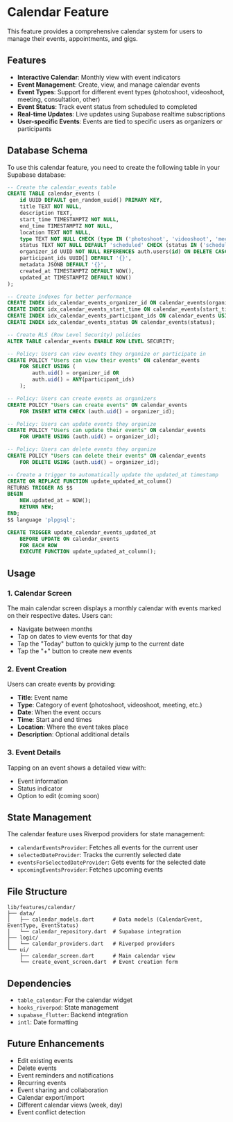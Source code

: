 # Calendar Feature

This feature provides a comprehensive calendar system for users to manage their events, appointments, and gigs.

## Features

- **Interactive Calendar**: Monthly view with event indicators
- **Event Management**: Create, view, and manage calendar events
- **Event Types**: Support for different event types (photoshoot, videoshoot, meeting, consultation, other)
- **Event Status**: Track event status from scheduled to completed
- **Real-time Updates**: Live updates using Supabase realtime subscriptions
- **User-specific Events**: Events are tied to specific users as organizers or participants

## Database Schema

To use this calendar feature, you need to create the following table in your Supabase database:

```sql
-- Create the calendar_events table
CREATE TABLE calendar_events (
    id UUID DEFAULT gen_random_uuid() PRIMARY KEY,
    title TEXT NOT NULL,
    description TEXT,
    start_time TIMESTAMPTZ NOT NULL,
    end_time TIMESTAMPTZ NOT NULL,
    location TEXT NOT NULL,
    type TEXT NOT NULL CHECK (type IN ('photoshoot', 'videoshoot', 'meeting', 'consultation', 'other')),
    status TEXT NOT NULL DEFAULT 'scheduled' CHECK (status IN ('scheduled', 'confirmed', 'inProgress', 'completed', 'cancelled')),
    organizer_id UUID NOT NULL REFERENCES auth.users(id) ON DELETE CASCADE,
    participant_ids UUID[] DEFAULT '{}',
    metadata JSONB DEFAULT '{}',
    created_at TIMESTAMPTZ DEFAULT NOW(),
    updated_at TIMESTAMPTZ DEFAULT NOW()
);

-- Create indexes for better performance
CREATE INDEX idx_calendar_events_organizer_id ON calendar_events(organizer_id);
CREATE INDEX idx_calendar_events_start_time ON calendar_events(start_time);
CREATE INDEX idx_calendar_events_participant_ids ON calendar_events USING GIN(participant_ids);
CREATE INDEX idx_calendar_events_status ON calendar_events(status);

-- Create RLS (Row Level Security) policies
ALTER TABLE calendar_events ENABLE ROW LEVEL SECURITY;

-- Policy: Users can view events they organize or participate in
CREATE POLICY "Users can view their events" ON calendar_events
    FOR SELECT USING (
        auth.uid() = organizer_id OR
        auth.uid() = ANY(participant_ids)
    );

-- Policy: Users can create events as organizers
CREATE POLICY "Users can create events" ON calendar_events
    FOR INSERT WITH CHECK (auth.uid() = organizer_id);

-- Policy: Users can update events they organize
CREATE POLICY "Users can update their events" ON calendar_events
    FOR UPDATE USING (auth.uid() = organizer_id);

-- Policy: Users can delete events they organize
CREATE POLICY "Users can delete their events" ON calendar_events
    FOR DELETE USING (auth.uid() = organizer_id);

-- Create a trigger to automatically update the updated_at timestamp
CREATE OR REPLACE FUNCTION update_updated_at_column()
RETURNS TRIGGER AS $$
BEGIN
    NEW.updated_at = NOW();
    RETURN NEW;
END;
$$ language 'plpgsql';

CREATE TRIGGER update_calendar_events_updated_at
    BEFORE UPDATE ON calendar_events
    FOR EACH ROW
    EXECUTE FUNCTION update_updated_at_column();
```

## Usage

### 1. Calendar Screen
The main calendar screen displays a monthly calendar with events marked on their respective dates. Users can:
- Navigate between months
- Tap on dates to view events for that day
- Tap the "Today" button to quickly jump to the current date
- Tap the "+" button to create new events

### 2. Event Creation
Users can create events by providing:
- **Title**: Event name
- **Type**: Category of event (photoshoot, videoshoot, meeting, etc.)
- **Date**: When the event occurs
- **Time**: Start and end times
- **Location**: Where the event takes place
- **Description**: Optional additional details

### 3. Event Details
Tapping on an event shows a detailed view with:
- Event information
- Status indicator
- Option to edit (coming soon)

## State Management

The calendar feature uses Riverpod providers for state management:

- `calendarEventsProvider`: Fetches all events for the current user
- `selectedDateProvider`: Tracks the currently selected date
- `eventsForSelectedDateProvider`: Gets events for the selected date
- `upcomingEventsProvider`: Fetches upcoming events

## File Structure

```
lib/features/calendar/
├── data/
│   ├── calendar_models.dart      # Data models (CalendarEvent, EventType, EventStatus)
│   └── calendar_repository.dart  # Supabase integration
├── logic/
│   └── calendar_providers.dart   # Riverpod providers
└── ui/
    ├── calendar_screen.dart      # Main calendar view
    └── create_event_screen.dart  # Event creation form
```

## Dependencies

- `table_calendar`: For the calendar widget
- `hooks_riverpod`: State management
- `supabase_flutter`: Backend integration
- `intl`: Date formatting

## Future Enhancements

- Edit existing events
- Delete events
- Event reminders and notifications
- Recurring events
- Event sharing and collaboration
- Calendar export/import
- Different calendar views (week, day)
- Event conflict detection